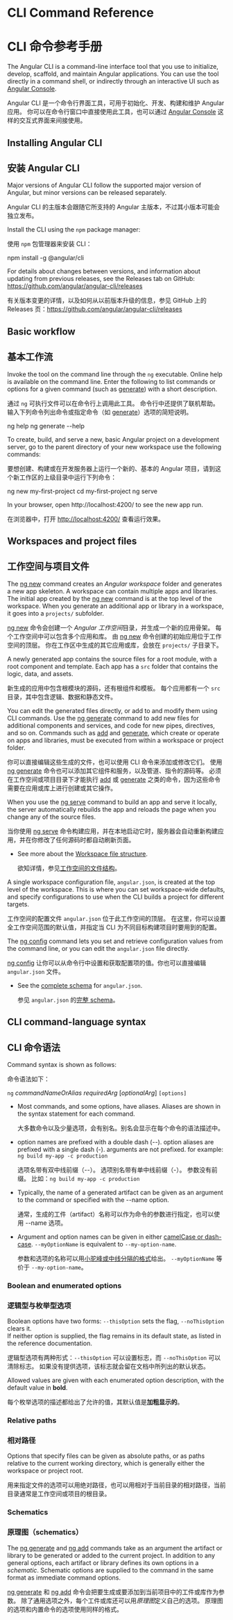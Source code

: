 <h1 class="no-toc">CLI Command Reference</h1>

<h1 class="no-toc">CLI 命令参考手册</h1>

The Angular CLI is a command-line interface tool that you use to initialize, develop, scaffold, and maintain Angular applications. You can use the tool directly in a command shell, or indirectly through an interactive UI such as [Angular Console](https://angularconsole.com).

Angular CLI 是一个命令行界面工具，可用于初始化、开发、构建和维护 Angular 应用。
你可以在命令行窗口中直接使用此工具，也可以通过 [Angular Console](https://angularconsole.com) 这样的交互式界面来间接使用。

## Installing Angular CLI

## 安装 Angular CLI

Major versions of Angular CLI follow the supported major version of Angular, but minor versions can be released separately.

Angular CLI 的主版本会跟随它所支持的 Angular 主版本，不过其小版本可能会独立发布。

Install the CLI using the `npm` package manager:

使用 `npm` 包管理器来安装 CLI：

<code-example format="." language="bash">
npm install -g @angular/cli
</code-example>

For details about changes between versions, and information about updating from previous releases, 
see the Releases tab on GitHub: https://github.com/angular/angular-cli/releases

有关版本变更的详情，以及如何从以前版本升级的信息，参见 GitHub 上的 Releases 页：<https://github.com/angular/angular-cli/releases>

## Basic workflow

## 基本工作流

Invoke the tool on the command line through the `ng` executable. 
Online help is available on the command line. 
Enter the following to list commands or options for a given command (such as [generate](cli/generate)) with a short description.

通过 `ng` 可执行文件可以在命令行上调用此工具。
命令行中还提供了联机帮助。
输入下列命令列出命令或指定命令（如 [generate](cli/generate)）选项的简短说明。

<code-example format="." language="bash">
ng help
ng generate --help
</code-example>

To create, build, and serve a new, basic Angular project on a development server, go to the parent directory of your new workspace use the following commands:

要想创建、构建或在开发服务器上运行一个新的、基本的 Angular 项目，请到这个新工作区的上级目录中运行下列命令：

<code-example format="." language="bash">
ng new my-first-project
cd my-first-project
ng serve
</code-example>

In your browser, open http://localhost:4200/ to see the new app run.

在浏览器中，打开 <http://localhost:4200/> 查看运行效果。

## Workspaces and project files

## 工作空间与项目文件

The [ng new](cli/new) command creates an *Angular workspace* folder and generates a new app skeleton. 
A workspace can contain multiple apps and libraries.
The initial app created by the [ng new](cli/new) command is at the top level of the workspace. 
When you generate an additional app or library in a workspace, it goes into a `projects/` subfolder.

[ng new](cli/new) 命令会创建一个 *Angular 工作空间*目录，并生成一个新的应用骨架。
每个工作空间中可以包含多个应用和库。
由 [ng new](cli/new) 命令创建的初始应用位于工作空间的顶层。
你在工作区中生成的其它应用或库，会放在 `projects/` 子目录下。

A newly generated app contains the source files for a root module, with a root component and template. 
Each app has a `src` folder that contains the logic, data, and assets.

新生成的应用中包含根模块的源码，还有根组件和模板。
每个应用都有一个 `src` 目录，其中包含逻辑、数据和静态文件。

You can edit the generated files directly, or add to and modify them using CLI commands. 
Use the [ng generate](cli/generate) command to add new files for additional components and services, and code for new pipes, directives, and so on. 
Commands such as [add](cli/add) and [generate](cli/generate), which create or operate on apps and libraries, must be executed from within a workspace or project folder.

你可以直接编辑这些生成的文件，也可以使用 CLI 命令来添加或修改它们。
使用 [ng generate](cli/generate) 命令也可以添加其它组件和服务，以及管道、指令的源码等。
必须在工作空间或项目目录下才能执行 [add](cli/add) 或 [generate](cli/generate) 之类的命令，因为这些命令需要在应用或库上进行创建或其它操作。

When you use the [ng serve](cli/serve) command to build an app and serve it locally, the server automatically rebuilds the app and reloads the page when you change any of the source files.

当你使用 [ng serve](cli/serve) 命令构建应用，并在本地启动它时，服务器会自动重新构建应用，并在你修改了任何源码时都自动刷新页面。

* See more about the [Workspace file structure](guide/file-structure).

  欲知详情，参见[工作空间的文件结构](guide/file-structure)。

A single workspace configuration file, `angular.json`, is created at the top level of the workspace. 
This is where you can set workspace-wide defaults, and specify configurations to use when the CLI builds a project for different targets.

工作空间的配置文件 `angular.json` 位于此工作空间的顶层。
在这里，你可以设置全工作空间范围的默认值，并指定当 CLI 为不同目标构建项目时要用到的配置。

The [ng config](cli/config) command lets you set and retrieve configuration values from the command line, or you can edit the `angular.json` file directly.

[ng config](cli/config) 让你可以从命令行中设置和获取配置项的值。你也可以直接编辑 `angular.json` 文件。

* See the [complete schema](https://github.com/angular/angular-cli/wiki/angular-workspace) for `angular.json`.

  参见 `angular.json` 的[完整 schema](https://github.com/angular/angular-cli/wiki/angular-workspace)。

<!-- * Learn more about *configuration options for Angular(links to new guide or topics TBD)*. -->


## CLI command-language syntax

## CLI 命令语法

Command syntax is shown as follows:

命令语法如下：

`ng` *commandNameOrAlias* *requiredArg* [*optionalArg*] `[options]`

* Most commands, and some options, have aliases. Aliases are shown in the syntax statement for each command.

  大多数命令以及少量选项，会有别名。别名会显示在每个命令的语法描述中。

* option names are prefixed with a double dash (--). 
    option aliases are prefixed with a single dash (-). 
    arguments are not prefixed.
    for example: `ng build my-app -c production`

  选项名带有双中线前缀（--）。
  选项别名带有单中线前缀（-）。
  参数没有前缀。
  比如：`ng build my-app -c production`

* Typically, the name of a generated artifact can be given as an argument to the command or specified with the --name option. 

  通常，生成的工件（artifact）名称可以作为命令的参数进行指定，也可以使用 --name 选项。

* Argument and option names can be given in either 
[camelCase or dash-case](guide/glossary#case-types). 
`--myOptionName` is equivalent to `--my-option-name`.

  参数和选项的名称可以用[小驼峰或中线分隔的格式](guide/glossary#case-types)给出。
  `--myOptionName` 等价于 `--my-option-name`。

### Boolean and enumerated options

### 逻辑型与枚举型选项

Boolean options have two forms: `--thisOption` sets the flag, `--noThisOption` clears it.  
If neither option is supplied, the flag remains in its default state, as listed in the reference documentation.

逻辑型选项有两种形式：`--thisOption` 可以设置标志，而 `--noThisOption` 可以清除标志。
如果没有提供选项，该标志就会留在文档中所列出的默认状态。

Allowed values are given with each enumerated option description, with the default value in **bold**.

每个枚举选项的描述都给出了允许的值，其默认值是**加粗显示的**。

### Relative paths

### 相对路径

Options that specify files can be given as absolute paths, or as paths relative to the current working directory, which is generally either the workspace or project root.

用来指定文件的选项可以用绝对路径，也可以用相对于当前目录的相对路径，当前目录通常是工作空间或项目的根目录。

### Schematics

### 原理图（schematics）

The [ng generate](cli/generate) and  [ng add](cli/add) commands take as an argument the artifact or library to be generated or added to the current project. 
In addition to any general options, each artifact or library defines its own options in a *schematic*. 
Schematic options are supplied to the command in the same format as immediate command options. 

[ng generate](cli/generate) 和 [ng add](cli/add) 命令会把要生成或要添加到当前项目中的工件或库作为参数。
除了通用选项之外，每个工件或库还可以用*原理图*定义自己的选项。
原理图的选项和内置命令的选项使用同样的格式。
